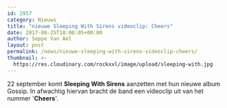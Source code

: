 ```yaml
---
id: 2957
category: Nieuws
title: "nieuwe Sleeping With Sirens videoclip: Cheers"
date: 2017-08-25T18:00:05+00:00
author: Seppe Van Ael
layout: post
permalink: /news/nieuwe-sleeping-with-sirens-videoclip-cheers/
thumbnail: >-
  https://res.cloudinary.com/rockxxl/image/upload/sleeping-with.jpg
---
```

22 september komt **Sleeping With Sirens** aanzetten met hun nieuwe album Gossip. In afwachtig hiervan bracht de band een videoclip uit van het nummer '**Cheers**'.
